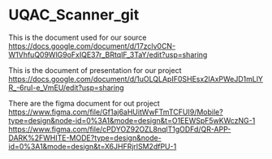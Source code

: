 # UQAC_Scanner_git


This is the document used for our source
https://docs.google.com/document/d/17zclv0CN-W1VhfuQ09WlG9oFxIQE37r_BRtqIF_3TaY/edit?usp=sharing

This is the document of presentation for our project
https://docs.google.com/document/d/1uOLQLApIF0SHEsx2lAxPWeJD1mLlYR_-6ruI-e_VmEU/edit?usp=sharing

There are the figma document for out project
https://www.figma.com/file/Gf1aj6aHUitWwFTmTCFUI9/Mobile?type=design&node-id=0%3A1&mode=design&t=O1EEWSpF5wKWczNG-1
https://www.figma.com/file/cPDYOZ92OZL8nqlT1gODFd/QR-APP-DARK%2FWHITE-MODE?type=design&node-id=0%3A1&mode=design&t=X6JHFRjrlSM2dfPU-1

